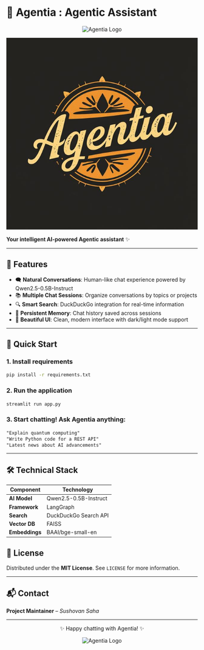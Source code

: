 
# 🤖 Agentia : Agentic Assistant


<div align="center">
  <img src="[agentia.png](https://raw.githubusercontent.com/ambideXtrous9/Agentia-Agentic-Chatbot-Assistant/refs/heads/main/agentia.jpg)" width="100" alt="Agentia Logo">
</div>

![image](https://raw.githubusercontent.com/ambideXtrous9/Agentia-Agentic-Chatbot-Assistant/refs/heads/main/agentia.jpg)

**Your intelligent AI-powered Agentic assistant** ✨

---

## 🌟 Features

- 🗨️ **Natural Conversations**: Human-like chat experience powered by Qwen2.5-0.5B-Instruct  
- 📚 **Multiple Chat Sessions**: Organize conversations by topics or projects  
- 🔍 **Smart Search**: DuckDuckGo integration for real-time information  
- 💾 **Persistent Memory**: Chat history saved across sessions  
- 🎨 **Beautiful UI**: Clean, modern interface with dark/light mode support  

---

## 🚀 Quick Start

### 1. Install requirements
```bash
pip install -r requirements.txt
```

### 2. Run the application
```bash
streamlit run app.py
```

### 3. Start chatting! Ask Agentia anything:
```
"Explain quantum computing"  
"Write Python code for a REST API"  
"Latest news about AI advancements"
```

---

## 🛠️ Technical Stack

| Component     | Technology               |
|---------------|--------------------------|
| **AI Model**  | Qwen2.5-0.5B-Instruct    |
| **Framework** | LangGraph                |
| **Search**    | DuckDuckGo Search API    |
| **Vector DB** | FAISS                    |
| **Embeddings**| BAAI/bge-small-en        |



## 📜 License

Distributed under the **MIT License**. See `LICENSE` for more information.

---

## 📬 Contact

**Project Maintainer** – *Sushovan Saha*

---

<p align="center">✨ Happy chatting with Agentia! ✨</p>
<div align="center">
  <img src="agentia.png" width="100" alt="Agentia Logo">
</div>
